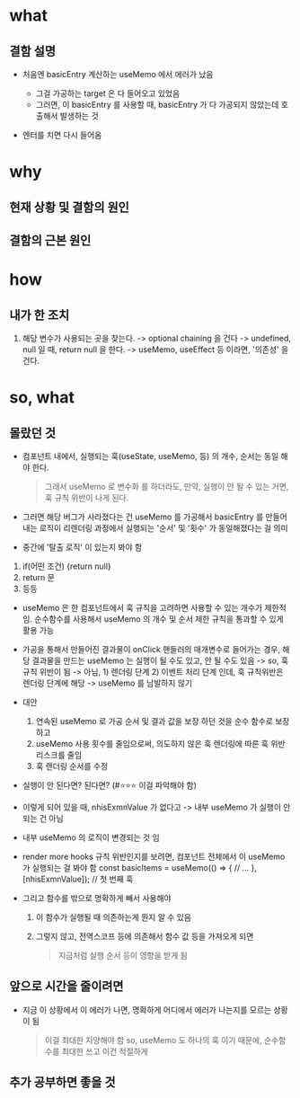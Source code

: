 
# what
## 결함 설명 


- 처음엔 basicEntry 계산하는 useMemo 에서 에러가 났음 
	- 그걸 가공하는 target 은 다 들어오고 있었음 
	- 그러면, 이 basicEntry 를 사용할 때, basicEntry 가 다 가공되지 않았는데 호출해서 발생하는 것 

- 엔터를 치면 다시 들어옴 

# why
## 현재 상황 및 결함의 원인

## 결함의 근본 원인 


# how
## 내가 한 조치

1. 해당 변수가 사용되는 곳을 찾는다. 
	-> optional chaining 을 건다 
	-> undefined, null 일 때, return null 을 한다. 
	-> useMemo, useEffect 등 이라면, '의존성' 을 건다. 


# so, what
## 몰랐던 것 
- 컴포넌트 내에서, 실행되는 훅(useState, useMemo, 등) 의 개수, 순서는 동일 해야 한다. 
	> 그래서 useMemo 로 변수화 를 하더라도, 만약, 실행이 안 될 수 있는 거면, 훅 규칙 위반이 나게 된다.
	
- 그러면 해당 버그가 사라졌다는 건 
useMemo 를 가공해서 basicEntry 를 만들어내는 로직이 
리렌더링 과정에서 
실행되는 '순서' 및 '횟수' 가 동일해졌다는 걸 의미

- 중간에 '탈출 로직' 이 있는지 봐야 함 
1) if(어떤 조건) {return null}
2) return 문 
3) 등등

- useMemo 은 한 컴포넌트에서 훅 규칙을 고려하면 사용할 수 있는 개수가 제한적임. 순수함수를 사용해서 useMemo 의 개수 및 순서 제한 규칙을 통과할 수 있게 활용 가능 

- 가공을 통해서 만들어진 결과물이 onClick 핸들러의 매개변수로 들어가는 경우, 해당 결과물을 만드는 useMemo 는 실행이 될 수도 있고, 안 될 수도 있음 -> so, 훅 규칙 위반이 됨 
	-> 아님, 1) 렌더링 단계 2) 이벤트 처리 단계 인데, 훅 규칙위반은 렌더링 단계에 해당 
	-> useMemo 를 남발하지 않기 

- 대안 
	1) 연속된 useMemo 로 가공 순서 및 결과 값을 보장 하던 것을 순수 함수로 보장하고 
	2) useMemo 사용 횟수를 줄임으로써, 의도하지 않은 훅 렌더링에 따른 훅 위반 리스크를 줄임 
	3) 훅 렌더링 순서를 수정

- 실행이 안 된다면? 된다면? (#⭐⭐⭐ 이걸 파악해야 함) 
 - 이렇게 되어 있을 때, nhisExmnValue 가 없다고 -> 내부 useMemo 가 실행이 안 되는 건 아님 
 - 내부 useMemo 의 로직이 변경되는 것 임 
 - render more hooks 규칙 위반인지를 보려면, 컴포넌트 전체에서 이 useMemo 가 실행되는 걸 봐야 함
	 const basicItems = useMemo(() => {
    // ...
  }, [nhisExmnValue]); // 첫 번째 훅


- 그리고 함수를 밖으로 명확하게 빼서 사용해야 
	1) 이 함수가 실행될 때 의존하는게 뭔지 알 수 있음 
	
	2) 그렇지 않고, 전역스코프 등에 의존해서 함수 값 등을 가져오게 되면 
		> 지금처럼 실행 순서 등이 영향을 받게 됨 




## 앞으로 시간을 줄이려면 

- 지금 이 상황에서 이 에러가 나면, 명확하게 어디에서 에러가 나는지를 모르는 상황이 됨 
	> 이걸 최대한 지양해야 함 
	> so, useMemo 도 하나의 훅 이기 때문에, 순수함수를 최대한 쓰고 이건 적절하게


## 추가 공부하면 좋을 것